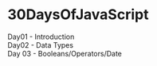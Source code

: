 # 30DaysOfJavaScript

Day01 - Introduction  
Day02 - Data Types  
Day 03 - Booleans/Operators/Date  
